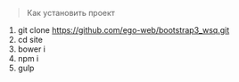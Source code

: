 > Как установить проект

1. git clone https://github.com/ego-web/bootstrap3_wsq.git
2. cd site
3. bower i
4. npm i
5. gulp
